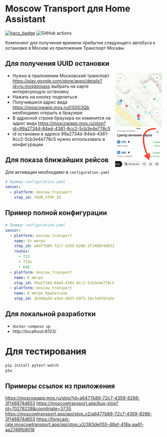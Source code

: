 # Moscow Transport для Home Assistant

[![hacs_badge](https://img.shields.io/badge/HACS-Custom-orange.svg)](https://github.com/custom-components/hacs)
![GitHub actions](https://github.com/egmen/moscow_transport/actions/workflows/validate.yml/badge.svg)

Компонент для получения времени прибытия следующего автобуса к остановке в Москве из приложения Транспорт Москвы

## Для получения UUID остановки
<img src="assets/transport_app_screenshot.jpg" width="150px" align="right" />

- Нужно в приложении Московский транспорт https://play.google.com/store/apps/details?id=ru.mosgorpass выбрать на карте интересующую остановку
- Нажать на кнопку поделиться
- Получившися адрес вида https://moscowapp.mos.ru/l/S0G3Qb необходимо открыть в браузере
- В адресной строке браузера он изменится на адрес вида https://moscowapp.mos.ru/stop?id=99a2734d-84ed-4361-8cc2-5cb3e4e778c5
- id остановки в адресе 99a2734d-84ed-4361-8cc2-5cb3e4e778c5 нужно использовать в конфигурации

## Для показа ближайших рейсов
Для активации необходимо в `configuration.yaml`
```yaml
# Пример configuration.yaml
sensor:
  - platform: moscow_transport
    stop_id: YOUR_STOP_ID
```

## Пример полной конфигурации
```yaml
# Пример configuration.yaml
sensor:
  - platform: moscow_transport
    name: От метро
    stop_id: a6477b89-72c7-4359-8286-3f148874d653
    routes:
      - 733
      - 733к
      - 688
  - platform: moscow_transport
    name: К метро
    stop_id: 99a2734d-84ed-4361-8cc2-5cb3e4e778c5
  - platform: moscow_transport
    name: К метро Крылатское
    stop_id: 2b348a58-a3e4-4937-b973-18cfe0f87e5e
```

## Для локальной разработки
- ```docker-compose up```
- http://localhost:8123/

# Для тестирования
```bash
pip install pytest-watch
ptw
```

## Примеры ссылок из приложения
https://moscowapp.mos.ru/stop?id=a6477b89-72c7-4359-8286-3f148874d653
https://moscowtransport.app/bus-stop?id=70278228&coordinate=37,55
https://moscowtransport.app/api/stop_v2/a6477b89-72c7-4359-8286-3f148874d653
https://forecast-rate.moscowtransport.app/api/stop_v2/383de055-48af-418a-aa41-aa2746fb9018
